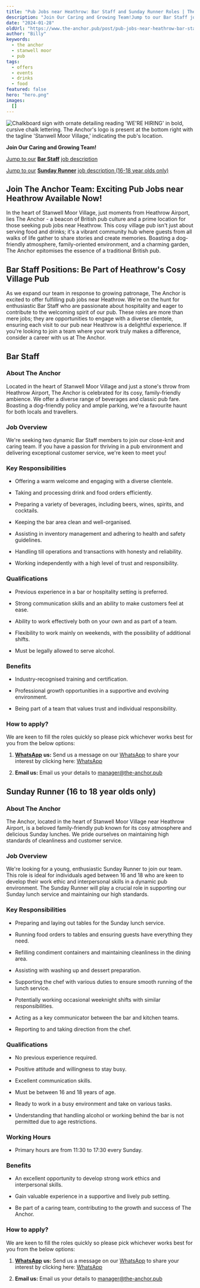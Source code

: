 ```yaml
---
title: "Pub Jobs near Heathrow: Bar Staff and Sunday Runner Roles | The Anchor"
description: "Join Our Caring and Growing Team!Jump to our Bar Staff job descriptionJump to our Sunday Runner job description (16-18 year olds only)Join The Anchor Team: Exciting Pub Jobs near Heathrow Available Now!In the heart of Stanwell Moor Village, just moments from Heathrow Airport, lies The Anchor - a beacon of British pub culture and a prime location for those seeking pub jobs near Heathrow. This cosy village pub isn't just about serving food and drinks; it's a vibrant community hub where guests from"
date: "2024-01-28"
oldUrl: "https://www.the-anchor.pub/post/pub-jobs-near-heathrow-bar-staff-and-sunday-runner"
author: "Billy"
keywords:
  - the anchor
  - stanwell moor
  - pub
tags:
  - offers
  - events
  - drinks
  - food
featured: false
hero: "hero.png"
images:
  []
---
```


  

![Chalkboard sign with ornate detailing reading 'WE'RE HIRING' in bold, cursive chalk lettering. The Anchor's logo is present at the bottom right with the tagline 'Stanwell Moor Village,' indicating the pub's location.](/content/blog/pub-jobs-near-heathrow-bar-staff-and-sunday-runner/hero.png)

  

**Join Our Caring and Growing Team!**

  

[Jump to our](#viewer-ovixr1699) [**Bar Staff**](#viewer-ovixr1699) [job description](#viewer-ovixr1699)

  

[Jump to our](#viewer-i2aat75995) [**Sunday Runner**](#viewer-i2aat75995) [job description (16-18 year olds only)](#viewer-i2aat75995)

  

## Join The Anchor Team: Exciting Pub Jobs near Heathrow Available Now!

In the heart of Stanwell Moor Village, just moments from Heathrow Airport, lies The Anchor - a beacon of British pub culture and a prime location for those seeking pub jobs near Heathrow. This cosy village pub isn't just about serving food and drinks; it's a vibrant community hub where guests from all walks of life gather to share stories and create memories. Boasting a dog-friendly atmosphere, family-oriented environment, and a charming garden, The Anchor epitomises the essence of a traditional British pub.

  

## Bar Staff Positions: Be Part of Heathrow's Cosy Village Pub

As we expand our team in response to growing patronage, The Anchor is excited to offer fulfilling pub jobs near Heathrow. We're on the hunt for enthusiastic Bar Staff who are passionate about hospitality and eager to contribute to the welcoming spirit of our pub. These roles are more than mere jobs; they are opportunities to engage with a diverse clientele, ensuring each visit to our pub near Heathrow is a delightful experience. If you're looking to join a team where your work truly makes a difference, consider a career with us at The Anchor.

  

## Bar Staff

### **About The Anchor**

Located in the heart of Stanwell Moor Village and just a stone's throw from Heathrow Airport, The Anchor is celebrated for its cosy, family-friendly ambience. We offer a diverse range of beverages and classic pub fare. Boasting a dog-friendly policy and ample parking, we're a favourite haunt for both locals and travellers.

  

### **Job Overview**

We're seeking two dynamic Bar Staff members to join our close-knit and caring team. If you have a passion for thriving in a pub environment and delivering exceptional customer service, we're keen to meet you!

  

### **Key Responsibilities**

*   Offering a warm welcome and engaging with a diverse clientele.
    
*   Taking and processing drink and food orders efficiently.
    
*   Preparing a variety of beverages, including beers, wines, spirits, and cocktails.
    
*   Keeping the bar area clean and well-organised.
    
*   Assisting in inventory management and adhering to health and safety guidelines.
    
*   Handling till operations and transactions with honesty and reliability.
    
*   Working independently with a high level of trust and responsibility.
    

  

### **Qualifications**

*   Previous experience in a bar or hospitality setting is preferred.
    
*   Strong communication skills and an ability to make customers feel at ease.
    
*   Ability to work effectively both on your own and as part of a team.
    
*   Flexibility to work mainly on weekends, with the possibility of additional shifts.
    
*   Must be legally allowed to serve alcohol.
    

  

### **Benefits**

*   Industry-recognised training and certification.
    
*   Professional growth opportunities in a supportive and evolving environment.
    
*   Being part of a team that values trust and individual responsibility.
    

  

### How to apply?

We are keen to fill the roles quickly so please pick whichever works best for you from the below options:

1.  [**WhatsApp**](https://api.whatsapp.com/send/?phone=4401753682707&text&type=phone_number&app_absent=0) **us:** Send us a message on our [WhatsApp](https://api.whatsapp.com/send/?phone=4401753682707&text&type=phone_number&app_absent=0) to share your interest by clicking here: [WhatsApp](https://api.whatsapp.com/send/?phone=4401753682707&text&type=phone_number&app_absent=0)
    
2.  **Email us:** Email us your details to [manager@the-anchor.pub](mailto:manager@the-anchor.pub)
    

  

## Sunday Runner (16 to 18 year olds only)

### **About The Anchor**

The Anchor, located in the heart of Stanwell Moor Village near Heathrow Airport, is a beloved family-friendly pub known for its cosy atmosphere and delicious Sunday lunches. We pride ourselves on maintaining high standards of cleanliness and customer service.

  

### **Job Overview**

We're looking for a young, enthusiastic Sunday Runner to join our team. This role is ideal for individuals aged between 16 and 18 who are keen to develop their work ethic and interpersonal skills in a dynamic pub environment. The Sunday Runner will play a crucial role in supporting our Sunday lunch service and maintaining our high standards.

  

### **Key Responsibilities**

*   Preparing and laying out tables for the Sunday lunch service.
    
*   Running food orders to tables and ensuring guests have everything they need.
    
*   Refilling condiment containers and maintaining cleanliness in the dining area.
    
*   Assisting with washing up and dessert preparation.
    
*   Supporting the chef with various duties to ensure smooth running of the lunch service.
    
*   Potentially working occasional weeknight shifts with similar responsibilities.
    
*   Acting as a key communicator between the bar and kitchen teams.
    
*   Reporting to and taking direction from the chef.
    

  

### **Qualifications**

*   No previous experience required.
    
*   Positive attitude and willingness to stay busy.
    
*   Excellent communication skills.
    
*   Must be between 16 and 18 years of age.
    
*   Ready to work in a busy environment and take on various tasks.
    
*   Understanding that handling alcohol or working behind the bar is not permitted due to age restrictions.
    

  

### **Working Hours**

*   Primary hours are from 11:30 to 17:30 every Sunday.
    

  

### **Benefits**

*   An excellent opportunity to develop strong work ethics and interpersonal skills.
    
*   Gain valuable experience in a supportive and lively pub setting.
    
*   Be part of a caring team, contributing to the growth and success of The Anchor.
    

  

### How to apply?

We are keen to fill the roles quickly so please pick whichever works best for you from the below options:

1.  [**WhatsApp**](https://api.whatsapp.com/send/?phone=4401753682707&text&type=phone_number&app_absent=0) **us:** Send us a message on our [WhatsApp](https://api.whatsapp.com/send/?phone=4401753682707&text&type=phone_number&app_absent=0) to share your interest by clicking here: [WhatsApp](https://api.whatsapp.com/send/?phone=4401753682707&text&type=phone_number&app_absent=0)
    
2.  **Email us:** Email us your details to [manager@the-anchor.pub](mailto:manager@the-anchor.pub)
